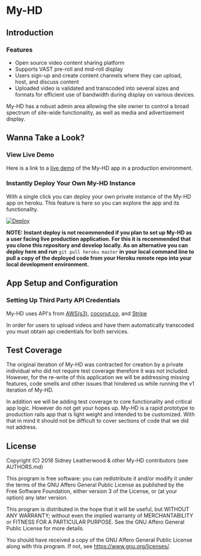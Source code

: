 # My-HD

## Introduction

### Features

* Open source video content sharing platform
* Supports VAST pre-roll and mid-roll display
* Users sign-up and create content channels where they can upload, host, and discuss content
* Uploaded video is validated and transcoded into several sizes and formats for efficient use of bandwidth during display on various devices.

My-HD has a robust admin area allowing the site owner to control a broad spectrum of site-wide functionality, as well as media and advertisement display.  

## Wanna Take a Look?

### View Live Demo

Here is a link to a [live demo](https://my-hd.herokuapp.com/) of the My-HD app in a production environment.

### Instantly Deploy Your Own My-HD Instance

With a single click you can deploy your own private instance of the My-HD app on heroku. This feature is here so you can explore the app and its functionality.

[![Deploy](https://www.herokucdn.com/deploy/button.svg)](https://heroku.com/deploy?env[YARN_PRODUCTION]=true)

**__NOTE: Instant deploy is not recommended if you plan to set up My-HD as a user facing live production application. For this it is recommended that you clone this repository and develop locally. As an alternative you can deploy here and run__** `git pull heroku master` **__in your local command line to pull a copy of the deployed code from your Heroku remote repo into your local development environment.__**

## App Setup and Configuration

### Setting Up Third Party API Credentials

My-HD uses API's from [AWS(s3)](https://aws.amazon.com/s3), [coconut.co](http://coconut.co), and [Stripe](https://stripe.com)

In order for users to upload videos and have them automatically transcoded you must obtain api credentials for both services.

## Test Coverage

The original iteration of My-HD was contracted for creation by a private individual who did not require test coverage therefore it was not included. However, for the re-write of this application we will be addressing missing features, code smells and other issues that hindered us while running the v1 iteration of My-HD.

In addition we will be adding test coverage to core functionality and critical app logic. However do not get your hopes up. My-HD is a rapid prototype to production rails app that is light weight and intended to be customized. With that in mind it should not be difficult to cover sections of code that we did not address.

## License

Copyright (C) 2018 Sidney Leatherwood & other My-HD contributors (see AUTHORS.md)

This program is free software: you can redistribute it and/or modify it under the terms of the GNU Affero General Public License as published by the Free Software Foundation, either version 3 of the License, or (at your option) any later version.

This program is distributed in the hope that it will be useful, but WITHOUT ANY WARRANTY; without even the implied warranty of MERCHANTABILITY or FITNESS FOR A PARTICULAR PURPOSE. See the GNU Affero General Public License for more details.

You should have received a copy of the GNU Affero General Public License along with this program. If not, see <https://www.gnu.org/licenses/>.
